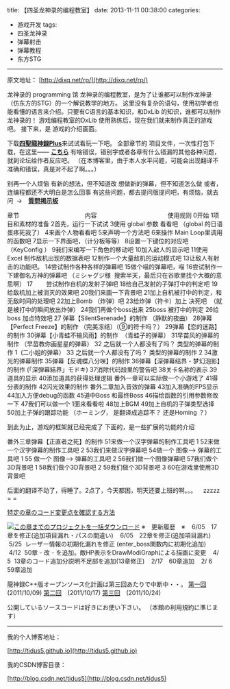 title: 【四圣龙神录的编程教室】
date: 2013-11-11 00:38:00
categories:
- 游戏开发
tags:
- 四圣龙神录
- 弹幕射击
- 弹幕教程
- 东方STG
---
原文地址：
[http://dixq.net/rp/](http://dixq.net/rp/)

龙神录的 programming 馆
龙神录的编程教室，是为了让谁都可以制作龙神录（仿东方的STG）的一个解说教学的地方。
这里没有复杂的语句，使用初学者也能看懂的语言来介绍。只要有C语言的基本知识，和DxLib 的知识，谁都可以制作龙神录的！
游戏编程教室的DxLib 使用熟练后，现在我们就来制作真正的游戏吧。
接下来，是 游戏的介绍画面。

 <!--more-->
 
下载[**四聖龍神録Plus**](http://dixq.net/sr/)来试试看玩一下吧。
全部章节的 项目文件，一次性打包下载，在这里—— **[こちら](http://dixq.net/rp/zip/project.zip)**
有啥错误，错别字或者各章有什么错漏的其他各种问题，就到论坛给作者反应吧。
（在本博客里，由于本人水平问题，可能会出现翻译不准确和错误，真是对不起了啊。。。）

别再一个人烦恼
有新的想法，但不知道改
想做新的弹幕，但不知道怎么做
或者，连编程都还不大明白是怎么回事
有这些问题，都去提问版提问吧，有烦恼，就去问  →　[**質問掲示板**](http://dixq.net/board/)

章节                                       内容
                                         使用规则
0开始
1项目和素材的准备
2首先，运行一下试试
3使用 global 参数 看看吧 （global 的日语蛋疼死我了）
4来画个人物看看吧
5来声明一个方法吧
6来操作 Main Loop里调用的函数吧
7显示一下界面吧，（计分板等等）
8设置一下键位的对应吧 （KeyConfig ）
9我们来编写一下角色的移动吧
10加入敌人的显示吧
11使用Excel 制作敌机出现的数据表吧
12制作一个大量敌机的运动模式吧
13让敌人有射击的功能吧。
14尝试制作各种各样的弹幕吧
15做个喵的弹幕吧，喵
16尝试制作一下建御名方神的弹幕吧 （ミシャグジ様  搜索半天，最后只在谷歌里找个大概的意思啊）
17        尝试制作自机的发射子弹吧
18给自己发射的子弹打中的判定吧
19给敌机加上被消灭的效果吧
20我们来画一下背景吧
21加上自机被打中的判定，和无敌时间的处理吧
22加上Bomb （炸弹）吧
23给炸弹（符卡）加上 决死吧  （就是被打中的瞬间放出炸弹）
24我们再做个boss出来
25boss 被打中的判定
26给boss 加点特效吧
27 弹幕【SilentSerenade】的制作 （静默的夜曲）
28弹幕【Perfect Freeze】的制作 （完美冻结）（⑨的符卡吗？）
29弹幕【恋的迷路】的制作
30弹幕【小青蛙不输风雨】的制作  （青蛙子的弹幕）
31早苗风的弹幕的制作 （早苗教你画星星的弹幕）
32 之后就一个人都没有了吗？ 类型的弹幕的制作 1  (二小姐的弹幕）
33 之后就一个人都没有了吗？ 类型的弹幕的制作 2
34激光的弹幕制作
35弹幕【反魂蝶八分咲】的制作
36弹幕【深弹幕结界 - 梦幻泡影】的制作 (「深弾幕結界」モドキ)
37消除代码段里的警告吧
38关卡名称的表示
39道具的显示
40添加道具的获得处理逻辑
番外一章可以实际做一个小游戏了
41得分表的制作
42闪光效果的制作
番外二章加入音效的弹幕
43加入准确的FPS显示
44加入方便debug的函数
45道中Boss 和最终Boss
46描绘函数的引用参数修改一下
47我们可以做一个 1面来看看啦
48加上BGM
49加上自机的子弹类型选择
50加上子弹的跟踪功能 （ホーミング， 是翻译成追踪不？ 还是Homing ？）

到此为止，游戏的框架就已经完成了
下面的，是一些扩展的功能的介绍

番外三章弹幕【正直者之死】的制作
51来做一个汉字弹幕的制作工具吧 1
52来做一个汉字弹幕的制作工具吧 2
53我们来做汉字弹幕吧
54做一个 图像--> 弹幕的工具吧 1
55 做一个 图像--> 弹幕的工具吧 2
56我们做一个图像弹幕吧
57我们做个3D背景吧 1
58我们做个3D背景吧 2
59我们做个3D背景吧 3
60在游戏里使用3D背景吧

后面的翻译不动了，得睡了。2点了，今天都困，明天还要上班的啊。。。    zzzzz = =


[特定の章のコード変更点を確認する方法](http://dixq.net/rp/winmerge.html)

[![この章までのプロジェクトを一括ダウンロード](http://dixq.net/rp/img/icon/download.png)](http://dixq.net/rp/zip/project.zip)
※　更新履歴　※
   6/05　17章を修正(追加項目漏れ・パスの間違い)
   6/05　22章を修正(追加項目漏れ)
   5/25  レーザー情報の初期化漏れを修正 (enter_boss関数内に初期化追加)
   4/12  50章 - 改 - を追加。敵HP表示をDrawModiGraphによる描画に変更
   4/ 5  13章のコード追加分説明不足部を追加(13章修正)
   2/17　60章追加
   2/ 6　59章追加


龍神録C++版オープンソース化計画は第三回あたりで中断中・・。
[第一回](http://dixq.net/forum/blog.php?u=53&b=2391)　(2011/10/09)
[第二回](http://dixq.net/forum/blog.php?u=53&b=2410)　(2011/10/17)
[第三回](http://dixq.net/forum/blog.php?u=53&b=2429)　(2011/10/24)

公開しているソースコードは好きにお使い下さい。
（本館の利用規約に準じます）


---
我的个人博客地址：

[http://tidus5.github.io](http://tidus5.github.io)

我的CSDN博客目录：

[http://blog.csdn.net/tidus5](http://blog.csdn.net/tidus5)
